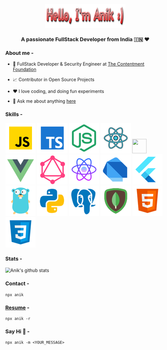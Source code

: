 <p align="center"><a href="https://github.com/anik-ghosh-au7"><img width="50%" height="75px" src="./assets/hello-text.png" /></a></p>

### <p align="center">A passionate FullStack Developer from India 🇮🇳 ❤️</p>

### About me -

- 💼 FullStack Developer & Security Engineer at [The Contentment Foundation](https://contentment.org/team/Anik)

- 📈 Contributor in Open Source Projects

- ❤️ I love coding, and doing fun experiments

- 💬 Ask me about anything [here](https://github.com/anik-ghosh-au7/anik-ghosh-au7/issues)

### Skills -

<p float="left">
    <img src="./assets/javascript.svg" />
    <img src="./assets/typescript.svg" />
    <img src="./assets/node-js.svg" />
    <img src="./assets/react-js.svg" />
    <img height=45 width=45 src="https://assets.vercel.com/image/upload/v1607554385/repositories/next-js/next-logo.png" />
    <img src="./assets/vue-js.svg" />
    <img src="./assets/graphql.svg" />
    <img src="./assets/react-native.svg" />
    <img src="./assets/dart.svg" />
    <img src="./assets/flutter.svg" />
    <img src="./assets/go-lang.svg" />
    <img src="./assets/python.svg" />
    <img src="./assets/postgres-sql.svg" />
    <img src="./assets/mongo-db.svg" />
    <img src="./assets/html.svg" />
    <img src="./assets/css.svg" />
</p>

### Stats -

<img align="center" src="https://github-readme-stats.vercel.app/api?username=anik-ghosh-au7&hide=stars&show_icons=true&include_all_commits=true&hide_border=true&count_private=true&show_icons=true&theme=onedark" alt="Anik's github stats" />

### Contact -

    npx anik

### [Resume](https://github.com/anik-ghosh-au7/anik-ghosh-au7/blob/main/assets/resume.pdf) -

    npx anik -r

### Say Hi 👋 -

    npx anik -m <YOUR_MESSAGE>
